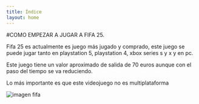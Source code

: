 ```yaml
---
title: Índice
layout: home
---
```


#COMO EMPEZAR A JUGAR A FIFA 25.

Fifa 25 es actualmente es juego más jugado y comprado, este juego se puede jugar tanto en playstation 5, playstation 4, xbox series s y x y en pc.

Este juego tiene un valor aproximado de salida de 70 euros aunque con el paso del tiempo se va reduciendo. 

Lo más importante es que este videojuego no es multiplataforma

![ imagen fifa ](https://pbs.twimg.com/media/GSOBKYWW0AAhxHN.jpg)

